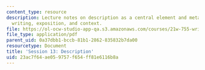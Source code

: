 ```yaml
---
content_type: resource
description: Lecture notes on description as a central element and metaphor, free
  writing, exposition, and context.
file: https://ol-ocw-studio-app-qa.s3.amazonaws.com/courses/21w-755-writing-and-reading-short-stories-spring-2012/23ac7f64ae059757f654ff81e6116b8a_MIT21W_755S12_ses13.pdf
file_type: application/pdf
parent_uid: 0a37dbb1-bccb-81b1-2862-835832b7da00
resourcetype: Document
title: 'Session 13: Description'
uid: 23ac7f64-ae05-9757-f654-ff81e6116b8a
---
```

